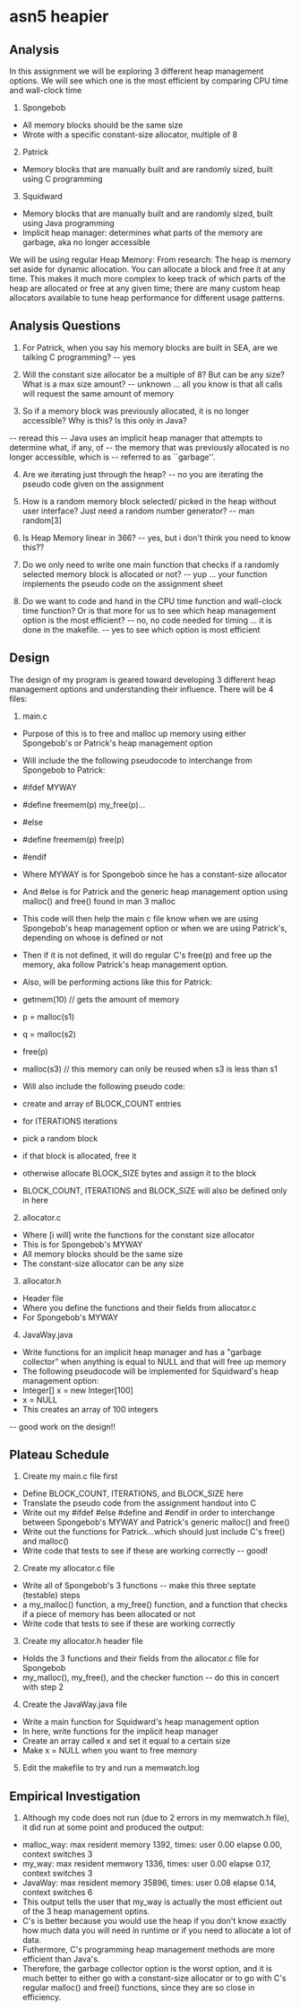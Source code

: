 # asn5 heapier

## Analysis
In this assignment we will be exploring 3 different heap management options.
We will see which one is the most efficient by comparing CPU time and wall-clock time
1. Spongebob 
- All memory blocks should be the same size
- Wrote with a specific constant-size allocator, multiple of 8 

2. Patrick
- Memory blocks that are manually built and are randomly sized, built using C programming

3. Squidward
- Memory blocks that are manually built and are randomly sized, built using Java programming
- Implicit heap manager: determines what parts of the memory are garbage, aka no longer accessible

We will be using regular Heap Memory:
From research: The heap is memory set aside for dynamic allocation. You can allocate a block and free it  at any time. This makes it much more complex to keep track of which parts of the heap are allocated or free at any given time; there are many custom heap allocators available to tune heap performance for different usage patterns.


## Analysis Questions
1. For Patrick, when you say his memory blocks are built in SEA, are we talking C programming? 
-- yes

2. Will the constant size allocator be a multiple of 8? But can be any size? What is a max size amount?
-- unknown ... all you know is that all calls will request the same amount of memory

3. So if a memory block was previously allocated, it is no longer accessible? Why is this? Is this only in Java?

-- reread this
-- Java uses an implicit heap manager that attempts to determine what, if any, of
-- the memory that was previously allocated is no longer accessible, which is
-- referred to as ``garbage''.

4. Are we iterating just through the heap?
-- no you are iterating the pseudo code given on the assignment

5. How is a random memory block selected/ picked in the heap without user interface? Just need a random number generator?
-- man random[3]

6. Is Heap Memory linear in 366?
-- yes, but i don't think you need to know this??

7. Do we only need to write one main function that checks if a randomly selected memory block is allocated or not?
-- yup ... your function implements the pseudo code on the assignment sheet

8. Do we want to code and hand in the CPU time function and wall-clock time function? Or is that more for us to see which heap management option is the most efficient?
-- no, no code needed for timing ... it is done in the makefile.
-- yes to see which option is most efficient

## Design
The design of my program is geared toward developing 3 different heap management options and understanding their influence.
There will be 4 files:
1. main.c 
- Purpose of this is to free and malloc up memory using either Spongebob's or Patrick's heap management option
- Will include the the following pseudocode to interchange from Spongebob to Patrick:
- #ifdef MYWAY
- #define freemem(p) my_free(p)...
- #else
- #define freemem(p) free(p)
- #endif

- Where MYWAY is for Spongebob since he has a constant-size allocator
- And #else is for Patrick and the generic heap management option using malloc() and free() found in man 3 malloc 
- This code will then help the main c file know when we are using Spongebob's heap management option or when we are using Patrick's, depending on whose is defined or not
- Then if it is not defined, it will do regular C's free(p) and free up the memory, aka follow Patrick's heap management option. 
- Also, will be performing actions like this for Patrick:
- getmem(10) // gets the amount of memory
- p = malloc(s1)
- q = malloc(s2)
- free(p)
- malloc(s3) // this memory can only be reused when s3 is less than s1
- Will also include the following pseudo code:
- create and array of BLOCK_COUNT entries
- for ITERATIONS iterations
- pick a random block
- if that block is allocated, free it
- otherwise allocate BLOCK_SIZE bytes and assign it to the block
- BLOCK_COUNT, ITERATIONS and BLOCK_SIZE will also be defined only in here

2. allocator.c
- Where [i will] write the functions for the constant size allocator 
- This is for Spongebob's MYWAY
- All memory blocks should be the same size
- The constant-size allocator can be any size

3. allocator.h
- Header file
- Where you define the functions and their fields from allocator.c
- For Spongebob's MYWAY

4. JavaWay.java
- Write functions for an implicit heap manager and has a "garbage collector" when anything is equal to NULL and that will free up memory
- The following pseudocode will be implemented for Squidward's heap management option:
- Integer[] x = new Integer[100]
- x = NULL
- This creates an array of 100 integers


-- good work on the design!!


## Plateau Schedule
1. Create my main.c file first 
- Define BLOCK_COUNT, ITERATIONS, and BLOCK_SIZE here
- Translate the pseudo code from the assignment handout into C 
- Write out my #ifdef #else #define and #endif in order to interchange between Spongebob's MYWAY and Patrick's generic malloc() and free()
- Write out the functions for Patrick...which should just include C's free() and malloc()
- Write code that tests to see if these are working correctly
-- good!

2. Create my allocator.c file
- Write all of Spongebob's 3 functions
-- make this three septate (testable) steps
- a my_malloc() function, a my_free() function, and a function that checks if a piece of memory has been allocated or not 
- Write code that tests to see if these are working correctly
3. Create my allocator.h header file
- Holds the 3 functions and their fields from the allocator.c file for Spongebob
- my_malloc(), my_free(), and the checker function
-- do this in concert with step 2
4. Create the JavaWay.java file
- Write a main function for Squidward's heap management option
- In here, write functions for the implicit heap manager
- Create an array called x and set it equal to a certain size
- Make x = NULL when you want to free memory

5. Edit the makefile to try and run a memwatch.log

## Empirical Investigation

1. Although my code does not run (due to 2 errors in my memwatch.h file), it did run at some point and produced the output:
- malloc_way: max resident memory 1392, times: user 0.00 elapse 0.00, context switches 3
- my_way: max resident memwory 1336, times: user 0.00 elapse 0.17, context switches 3
- JavaWay: max resident memory 35896, times: user 0.08 elapse 0.14, context switches 6
- This output tells the user that my_way is actually the most efficient out of the 3 heap management optins.
- C's is better because you would use the heap if you don't know exactly how much data you will need in runtime or if you need to allocate a lot of data. 
- Futhermore, C's programming heap management methods are more efficient than Java's.
- Therefore, the garbage collector option is the worst option, and it is much better to either go with a constant-size allocator or to go with C's regular malloc() and free() functions, since they are so close in efficiency. 
